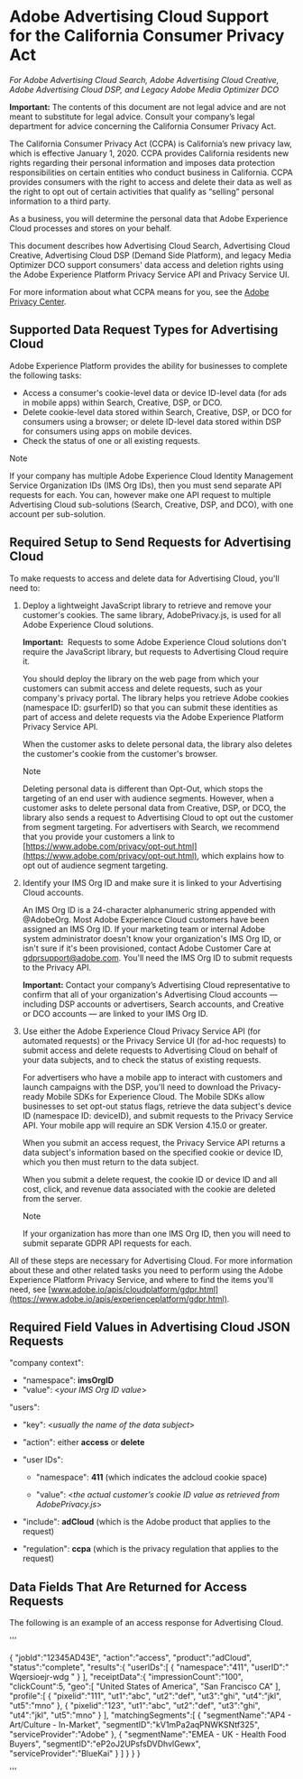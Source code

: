 # Adobe Advertising Cloud Support for the California Consumer Privacy Act

*For Adobe Advertising Cloud Search, Adobe Advertising Cloud Creative, Adobe Advertising Cloud DSP, and Legacy Adobe Media Optimizer DCO*

**Important:** The contents of this document are not legal advice and are not meant to substitute for legal advice. Consult your company’s legal department for advice concerning the California Consumer Privacy Act.

The California Consumer Privacy Act (CCPA) is California’s new privacy law, which is effective January 1, 2020. CCPA provides California residents new rights regarding their personal information and imposes data protection responsibilities on certain entities who conduct business in California. CCPA provides consumers with the right to access and delete their data as well as the right to opt out of certain activities that qualify as “selling” personal information to a third party.

As a business, you will determine the personal data that Adobe Experience Cloud processes and stores on your behalf.

This document describes how Advertising Cloud Search, Advertising Cloud Creative, Advertising Cloud DSP (Demand Side Platform), and legacy Media Optimizer DCO support consumers' data access and deletion rights using the Adobe Experience Platform Privacy Service API and Privacy Service UI.

For more information about what CCPA means for you, see the [Adobe Privacy Center](https://www.adobe.com/privacy.html).

## Supported Data Request Types for Advertising Cloud

Adobe Experience Platform provides the ability for businesses to complete the following tasks:

* Access a consumer's cookie-level data or device ID-level data (for ads in mobile apps) within Search, Creative, DSP, or DCO.
* Delete cookie-level data stored within Search, Creative, DSP, or DCO for consumers using a browser; or delete ID-level data stored within DSP for consumers using apps on mobile devices.
* Check the status of one or all existing requests.

>[!NOTE]
>
>If your company has multiple Adobe Experience Cloud Identity Management Service Organization IDs (IMS Org IDs), then you must send separate API requests for each. You can, however make one API request to multiple Advertising Cloud sub-solutions (Search, Creative, DSP, and DCO), with one account per sub-solution.

## Required Setup to Send Requests for Advertising Cloud

To make requests to access and delete data for Advertising Cloud, you'll need to:

1. Deploy a lightweight JavaScript library to retrieve and remove your customer's cookies. The same library, AdobePrivacy.js, is used for all Adobe Experience Cloud solutions.

   **Important:**  Requests to some Adobe Experience Cloud solutions don't require the JavaScript library, but requests to Advertising Cloud require it.

   You should deploy the library on the web page from which your customers can submit access and delete requests, such as your company's privacy portal. The library helps you retrieve Adobe cookies (namespace ID: gsurferID) so that you can submit these identities as part of access and delete requests via the Adobe Experience Platform Privacy Service API.

   When the customer asks to delete personal data, the library also deletes the customer's cookie from the customer's browser.

   >[!NOTE]
   >
   >Deleting personal data is different than Opt-Out, which stops the targeting of an end user with audience segments. However, when a customer asks to delete personal data from Creative, DSP, or DCO, the library also sends a request to Advertising Cloud to opt out the customer from segment targeting. For advertisers with Search, we recommend that you provide your customers a link to [https://www.adobe.com/privacy/opt-out.html](https://www.adobe.com/privacy/opt-out.html), which explains how to opt out of audience segment targeting.

1. Identify your IMS Org ID and make sure it is linked to your Advertising Cloud accounts.

   An IMS Org ID is a 24-character alphanumeric string appended with @AdobeOrg. Most Adobe Experience Cloud customers have been assigned an IMS Org ID. If your marketing team or internal Adobe system administrator doesn't know your organization's IMS Org ID, or isn't sure if it's been provisioned, contact Adobe Customer Care at gdprsupport@adobe.com. You'll need the IMS Org ID to submit requests to the Privacy API.

   **Important:** Contact your company’s Advertising Cloud representative to confirm that all of your organization's Advertising Cloud accounts &mdash; including DSP accounts or advertisers, Search accounts, and Creative or DCO accounts &mdash; are linked to your IMS Org ID.

1. Use either the Adobe Experience Cloud Privacy Service API (for automated requests) or the Privacy Service UI (for ad-hoc requests) to submit access and delete requests to Advertising Cloud on behalf of your data subjects, and to check the status of existing requests.

   For advertisers who have a mobile app to interact with customers and launch campaigns with the DSP, you'll need to download the Privacy-ready Mobile SDKs for Experience Cloud. The Mobile SDKs allow businesses to set opt-out status flags, retrieve the data subject's device ID (namespace ID: deviceID), and submit requests to the Privacy Service API. Your mobile app will require an SDK Version 4.15.0 or greater.

   When you submit an access request, the Privacy Service API returns a data subject's information based on the specified cookie or device ID, which you then must return to the data subject.

   When you submit a delete request, the cookie ID or device ID and all cost, click, and revenue data associated with the cookie are deleted from the server.

   >[!NOTE]
   >
   >If your organization has more than one IMS Org ID, then you will need to submit separate GDPR API requests for each.

All of these steps are necessary for Advertising Cloud. For more information about these and other related tasks you need to perform using the Adobe Experience Platform Privacy Service, and where to find the items you'll need, see [www.adobe.io/apis/cloudplatform/gdpr.html](https://www.adobe.io/apis/experienceplatform/gdpr.html).

## Required Field Values in Advertising Cloud JSON Requests

"company context": 

* "namespace": **imsOrgID**
* "value": <*your IMS Org ID value*>

"users": 

* "key": <*usually the name of the data subject*> 

* "action": either **access** or **delete**

* "user IDs":

    * "namespace": **411** (which indicates the adcloud cookie space)

    * "value": <*the actual customer’s cookie ID value as retrieved from AdobePrivacy.js*>

* "include": **adCloud** (which is the Adobe product that applies to the request)

* "regulation": **ccpa** (which is the privacy regulation that applies to the request)

## Data Fields That Are Returned for Access Requests

The following is an example of an access response for Advertising Cloud.

'''

{
    "jobId":"12345AD43E",
    "action":"access",
    "product":"adCloud",
    "status":"complete",
    "results":{
        "userIDs":[
            {
                "namespace":"411",
                "userID":" Wqersioejr-wdg "
            }
        ],
        "receiptData":{
            "impressionCount":"100",
            "clickCount":5,
            "geo":[
                "United States of America",
                "San Francisco CA"
            ],
            "profile":[
                {
                    "pixelid":"111",
                    "ut1":"abc",
                    "ut2":"def",
                    "ut3":"ghi",
                    "ut4":"jkl",
                    "ut5":"mno"
                },
                {
                    "pixelid":"123",
                    "ut1":"abc",
                    "ut2":"def",
                    "ut3":"ghi",
                    "ut4":"jkl",
                    "ut5":"mno"
                }
            ],
            "matchingSegments":[
                {
                    "segmentName":"AP4 - Art/Culture - In-Market",
                    "segmentID":"kV1mPa2aqPNWKSNtf325",
                    "serviceProvider":"Adobe"
                },
                {
                    "segmentName":"EMEA - UK - Health Food Buyers",
                    "segmentID":"eP2oJ2UPsfsDVDhvlGewx",
                    "serviceProvider":"BlueKai"
                }
            ]
        }
    }
}

'''
